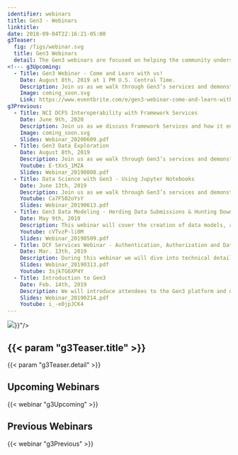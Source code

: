 ```yaml
---
identifier: webinars
title: Gen3 - Webinars
linktitle:
date: 2018-09-04T22:16:21-05:00
g3Teaser:
  fig: /figs/webinar.svg
  title: Gen3 Webinars
  detail: The Gen3 webinars are focused on helping the community understand what Gen3 does, what the Data Commons Framework Services (DCFS) are, and how both can be used to aid in the construction and operation of data commons.
<!--- g3Upcoming:
  - Title: Gen3 Webinar - Come and Learn with us!
    Date: August 8th, 2019 at 1 PM U.S. Central Time.
    Description: Join us as we walk through Gen3’s services and demonstrate how researchers can bring data into Gen3 and get access to a data ecosystem with open-source tools to drive scientific discovery.
    Image: coming_soon.svg
    Link: https://www.eventbrite.com/e/gen3-webinar-come-and-learn-with-us-tickets-63399391286?aff=gen3 --->
g3Previous:
  - Title: NCI DCFS Interoperability with Framework Services
    Date: June 9th, 2020
    Description: Join us as we discuss Framework Services and how it enables interoperability across ecosystems. During this webinar we'll dive into the technical details of Gen3’s open-source implementation of Framework Services, including AuthN/AuthZ and standards such as GA4GH's Data Repository Service (DRS).
    Image: coming_soon.svg
    Slides: Webinar_20200609.pdf
  - Title: Gen3 Data Exploration
    Date: August 8th, 2019
    Description: Join us as we walk through Gen3’s services and demonstrate how researchers can bring data into Gen3 and get access to a data ecosystem with open-source tools to drive scientific discovery. During this webinar we will demonstrate how to explore and analyze cancer cell line data in Gen3.
    Youtube: E-tXxS_1MZA
    Slides: Webinar_20190808.pdf
  - Title: Data Science with Gen3 - Using Jupyter Notebooks
    Date: June 13th, 2019
    Description: Join us as we walk through Gen3’s services and demonstrate how researchers can bring data into Gen3 and get access to a data ecosystem with open-source tools to drive scientific discovery. During this webinar we will dive into the details of data science with Gen3 and how Jupyter Notebooks work with Gen3.
    Youtube: Ca7F502oYsY
    Slides: Webinar_20190613.pdf
  - Title: Gen3 Data Modeling - Herding Data Submissions & Hunting Down Data (Sheepdog & Peregrine)
    Date: May 9th, 2019
    Description: This webinar will cover the creation of data models, and data dictionaries in Gen3.
    Youtube: cVTvzP-li0M
    Slides: Webinar_20190509.pdf
  - Title: DCF Services Webinar - Authentication, Authorization and Data Access
    Date: Mar. 13th, 2019
    Description: During this webinar we will dive into technical details of the services that Data Commons Framework created such as Authentication, Authorization and Indexing with Fence & Indexd.
    Slides: Webinar_20190313.pdf
    Youtube: 3sjkTG6XP4Y
  - Title: Introduction to Gen3
    Date: Feb. 14th, 2019
    Description: We will introduce attendees to the Gen3 platform and data commons more broadly. Join us as we walk through Gen3’s components and demonstrate how researchers can bring data into Gen3 and use our suite of open-source tools to drive scientific discovery.
    Slides: Webinar_20190214.pdf
    Youtube: i_-e0jpJCK4
---
```


<section class="g3-bg__mint">
  <div class="g3-outer-wrapper g3-flex-content g3-flex-content__reverse">
    <div class="g3-col__65 g3-flex-content g3-mb-space__padding-lg-top g3-space__margin-md-top-bottom">
      <img class="g3-img__full-width" src="{{< param "g3Teaser.fig" >}}"/>
    </div>
    <div class="g3-space__padding-lg-top g3-space__padding-lg-bottom g3-col__35">
      <div class="g3-space__wrapper-gap-left">
        <h1 class="g3-space__margin-sm-bottom">
          {{< param "g3Teaser.title" >}}
        </h1>
        <p class="g3-space__margin-sm-bottom introduction">
          {{< param "g3Teaser.detail" >}}
        </p>
      </div>
    </div>
  </div>
</section>

<section class="g3-space__padding-sm-top g3-space__padding-sm-bottom">
    <div class="g3-inner-wrapper">
        <h2>Upcoming Webinars</h2>
    </div>
</section>

{{< webinar "g3Upcoming" >}}

<section class="g3-space__padding-sm-top g3-space__padding-sm-bottom">
    <div class="g3-inner-wrapper">
        <h2>Previous Webinars</h2>
    </div>
</section>

{{< webinar "g3Previous" >}}
